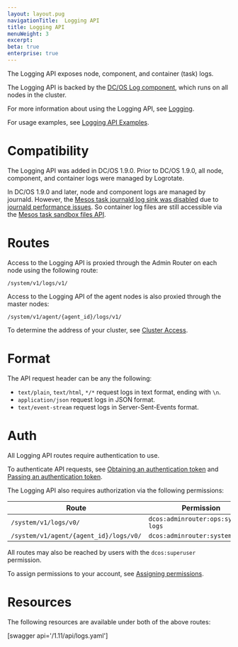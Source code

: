 ```yaml
---
layout: layout.pug
navigationTitle:  Logging API
title: Logging API
menuWeight: 3
excerpt:
beta: true
enterprise: true
---
```


The Logging API exposes node, component, and container (task) logs.

The Logging API is backed by the [DC/OS Log component](/1.11/overview/architecture/components/#dcos-log), which runs on all nodes in the cluster.

For more information about using the Logging API, see [Logging](/1.11/monitoring/logging/).

For usage examples, see [Logging API Examples](/1.11/monitoring/logging/logging-api-examples/).


# Compatibility

The Logging API was added in DC/OS 1.9.0. Prior to DC/OS 1.9.0, all node, component, and container logs were managed by Logrotate.

In DC/OS 1.9.0 and later, node and component logs are managed by journald. However, the [Mesos task journald log sink was disabled](https://github.com/dcos/dcos/pull/1269) due to [journald performance issues](https://github.com/systemd/systemd/issues/5102). So container log files are still accessible via the [Mesos task sandbox files API](http://mesos.apache.org/documentation/latest/sandbox/).


# Routes

Access to the Logging API is proxied through the Admin Router on each node using the following route:

```
/system/v1/logs/v1/
```

Access to the Logging API of the agent nodes is also proxied through the master nodes:

```
/system/v1/agent/{agent_id}/logs/v1/
```

To determine the address of your cluster, see [Cluster Access](/1.11/api/access/).


# Format

The API request header can be any the following:

- `text/plain`, `text/html`, `*/*` request logs in text format, ending with `\n`.
- `application/json` request logs in JSON format.
- `text/event-stream` request logs in Server-Sent-Events format.


# Auth

All Logging API routes require authentication to use.

To authenticate API requests, see [Obtaining an authentication token](/1.11/security/ent/iam-api/#obtaining-an-authentication-token) and [Passing an authentication token](/1.11/security/ent/iam-api/#passing-an-authentication-token).

The Logging API also requires authorization via the following permissions:

| Route | Permission |
|-------|----------|
| `/system/v1/logs/v0/` | `dcos:adminrouter:ops:system-logs` |
| `/system/v1/agent/{agent_id}/logs/v0/` | `dcos:adminrouter:system:agent` |

All routes may also be reached by users with the `dcos:superuser` permission.

To assign permissions to your account, see [Assigning permissions](/1.11/security/ent/perms-reference/).


# Resources

The following resources are available under both of the above routes:

[swagger api='/1.11/api/logs.yaml']

